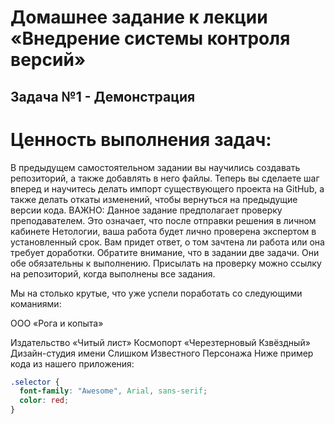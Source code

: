 # Домашнее задание к лекции «Внедрение системы контроля версий»

## Задача №1 - Демонстрация
# Ценность выполнения задач:
В предыдущем самостоятельном задании вы научились создавать репозиторий, а также добавлять в него файлы. Теперь вы сделаете шаг вперед и научитесь делать импорт существующего проекта на GitHub, а также делать откаты изменений, чтобы вернуться на предыдущие версии кода. 
ВАЖНО: Данное задание предполагает проверку преподавателем. Это означает, что после отправки решения в личном кабинете Нетологии, ваша работа будет лично проверена экспертом в установленный срок. Вам придет ответ, о том зачтена ли работа или она требует доработки. Обратите внимание, что в задании две задачи. Они обе обязательны к выполнению. Присылать на проверку можно ссылку на репозиторий, когда выполнены все задания. 

Мы на столько крутые, что уже успели поработать со следующими команиями:

ООО «Рога и копыта»

Издательство «Читый лист»
Космопорт «Черезтерновый Кзвёздный»
Дизайн-студия имени Слишком Известного Персонажа
Ниже пример кода из нашего приложения:

``` css
.selector {
  font-family: "Awesome", Arial, sans-serif;
  color: red;
}
```